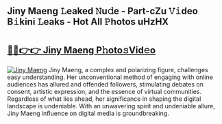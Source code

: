 ## Jiny Maeng 𝙻eaked 𝙽u𝚍e - Part-cZu 𝚅𝚒deo B𝚒kini 𝙻eaks - Hot All 𝙿hotos uHzHX

# <h2><a href="http://ld6s0a.urlbe.top/?page=Jiny+Maeng">🔗🔗👉👉 Jiny Maeng P𝚑oto𝚜Vid𝚎o</a></h2>

[![Jiny Maeng](https://i.imgur.com/eBuTRDB.gif)](http://ld6s0a.urlbe.top/?page=Jiny+Maeng)
Jiny Maeng, a complex and polarizing figure, challenges easy understanding. Her unconventional method of engaging with online audiences has allured and offended followers, stimulating debates on consent, artistic expression, and the essence of virtual communities. Regardless of what lies ahead, her significance in shaping the digital landscape is undeniable. With an unwavering spirit and undeniable allure, Jiny Maeng influence on digital media is groundbreaking.
